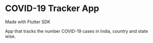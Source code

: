 # COVID-19 Tracker App

Made with Flutter SDK

App that tracks the number COVID-19 cases in India, country and state wise.


